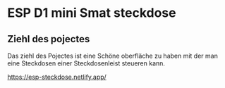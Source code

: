 # ESP D1 mini Smat steckdose
## Ziehl des pojectes
Das ziehl des Pojectes ist eine Schöne oberfläche zu haben mit der man eine Steckdosen einer Steckdosenleist steueren kann.


https://esp-steckdose.netlify.app/